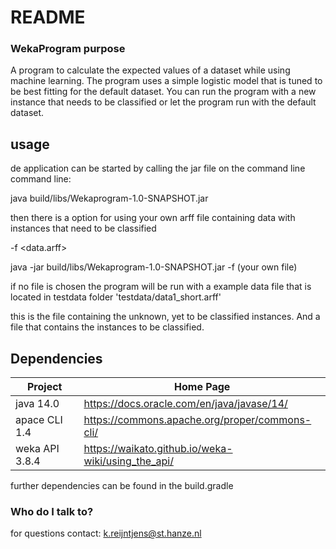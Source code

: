 # README #



### WekaProgram purpose ###

A program to calculate the expected values of a dataset while using machine learning. The program uses a simple logistic model that is tuned to be best fitting for the default dataset. You can run the program with a new instance that needs to be classified or let the program run with the default dataset. 


## usage

de application can be started by calling the jar file on the command line
command line:

java build/libs/Wekaprogram-1.0-SNAPSHOT.jar

then there is a option for using your own arff file containing data with instances that need to be classified

-f <data.arff> 

java -jar build/libs/Wekaprogram-1.0-SNAPSHOT.jar -f (your own file)
 
 
if no file is chosen the program will be run with a example data file that is located in testdata folder 
'testdata/data1_short.arff'


this is the file containing the unknown, yet to be classified instances.
And a file that contains the instances to be classified.


## Dependencies

| Project              | Home Page                                           |
|----------------------|-----------------------------------------------------|
| java 14.0            | <https://docs.oracle.com/en/java/javase/14/>        |
| apace CLI  1.4       | <https://commons.apache.org/proper/commons-cli/>    |
| weka API  3.8.4      | <https://waikato.github.io/weka-wiki/using_the_api/>|

further dependencies can be found in the build.gradle


### Who do I talk to? ###

for questions contact:
k.reijntjens@st.hanze.nl
